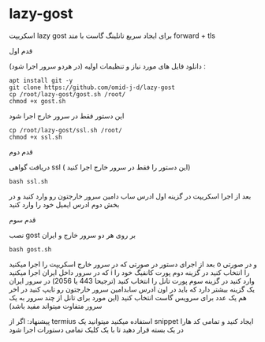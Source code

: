# lazy-gost
اسکریپت lazy gost برای ایجاد سریع تانلینگ گاست با متد forward + tls

قدم اول

دانلود فایل های مورد نیاز و تنظیمات اولیه (در هردو سرور اجرا شود) : 
```
apt install git -y
git clone https://github.com/omid-j-d/lazy-gost
cp /root/lazy-gost/gost.sh /root/
chmod +x gost.sh
```


این دستور فقط در سرور خارج اجرا شود 
```
cp /root/lazy-gost/ssl.sh /root/
chmod +x ssl.sh
```


قدم دوم

دریافت گواهی ssl ( این دستور را فقط در سرور خارج اجرا کنید) 
```
bash ssl.sh
```
بعد از اجرا اسکریپت در گزینه اول ادرس ساب دامین سرور خارجتون رو وارد کنید و در بخش دوم ادرس ایمیل خود را وارد کنید 

قدم سوم 

نصب gost بر روی هر دو سرور خارج و ایران
```
bash gost.sh
```
بعد از اجرای دستور در صورتی که در سرور خارج اسکریپت را اجرا میکنید o و در صورتی که در سرور داخل ایران اجرا میکنید i را انتخاب کنید 
در گزینه دوم پورت کانفیگ خود را وارد کنید
در گزینه سوم پورت تانل را انتخاب کنید (ترجیحا 443 یا 2056)
در سرور ایران یک گزینه بیشتر دارد که باید در اون ادرس سابدامین سرور خارجتون رو تایپ کنید
در اخر هم یک عدد برای سرویس گاست انتخاب کنید (این مورد برای تانل از چند سرور به یک سرور متفاوت میتواند مفید باشد)


پیشنهاد: اگر از termius استفاده میکنید میتوانید یک snippet ایجاد کنید و تمامی کد هارا در یک بسته قرار دهید تا با یک کلیک تمامی دستورات اجرا شود




